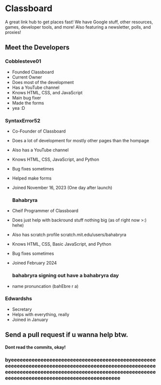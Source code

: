 # Classboard
A great link hub to get places fast! We have Google stuff, other resources, games, developer tools, and more! Also featuring a newsletter, polls, and proxies!

## Meet the Developers

### Cobblesteve01
- Founded Classboard
- Current Owner
- Does most of the development
- Has a YouTube channel
- Knows HTML, CSS, and JavaScript
- Main bug fixer
- Made the forms
- yea :D

### SyntaxError52
- Co-Founder of Classboard
- Does a lot of development for mostly other pages than the hompage
- Also has a YouTube channel
- Knows HTML, CSS, JavaScript, and Python
- Bug fixes sometimes
- Helped make forms
- Joined November 16, 2023 (One day after launch)

  ### Bahabryra
- Cheif Programmer of Classboard
- Does just help with backround stuff nothing big (as of right now >:) hehe) 
- Also has scratch profile scratch.mit.edu/users/bahabryra
- Knows HTML, CSS, Basic JavaScript, and Python
- Bug fixes sometimes
- Joined February 2024
  ### bahabryra signing out have a bahabryra day
- name pronuncation (bahEbre r a)

### Edwardshs
- Secretary
- Helps with everything, really
- Joined in January

## Send a pull request if u wanna help btw.
#### Dont read the commits, okay!
### byeeeeeeeeeeeeeeeeeeeeeeeeeeeeeeeeeeeeeeeeeeeeeeeeeeeeeeeeeeeeeeeeeeeeeeeeeeeeeeeeeeeeeeeeeeeeeeeeeeeeeeeeeeeeeeeeeeeeeeeeeeeeeeeeeeeeeeeeeeeeeeeeeeeeeeeeeeeeeeeeeeeeeeeeeeeeeeeeeeeeeeeeeeeeee
